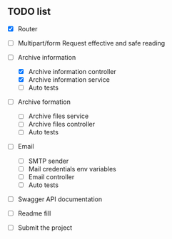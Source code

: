 ## TODO list

- [x] Router
- [ ] Multipart/form Request effective and safe reading

- [ ] Archive information
    - [x] Archive information controller
    - [x] Archive information service
    - [ ] Auto tests
    
- [ ] Archive formation 
    - [ ] Archive files service 
    - [ ] Archive files controller
    - [ ] Auto tests

- [ ] Email 
    - [ ] SMTP sender
    - [ ] Mail credentials env variables
    - [ ] Email controller
    - [ ] Auto tests

- [ ] Swagger API documentation
- [ ] Readme fill
- [ ] Submit the project